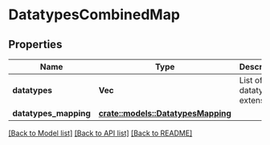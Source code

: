 # DatatypesCombinedMap

## Properties

Name | Type | Description | Notes
------------ | ------------- | ------------- | -------------
**datatypes** | **Vec<String>** | List of datatypes extensions | 
**datatypes_mapping** | [**crate::models::DatatypesMapping**](Datatypes_Mapping.md) |  | 

[[Back to Model list]](../README.md#documentation-for-models) [[Back to API list]](../README.md#documentation-for-api-endpoints) [[Back to README]](../README.md)


